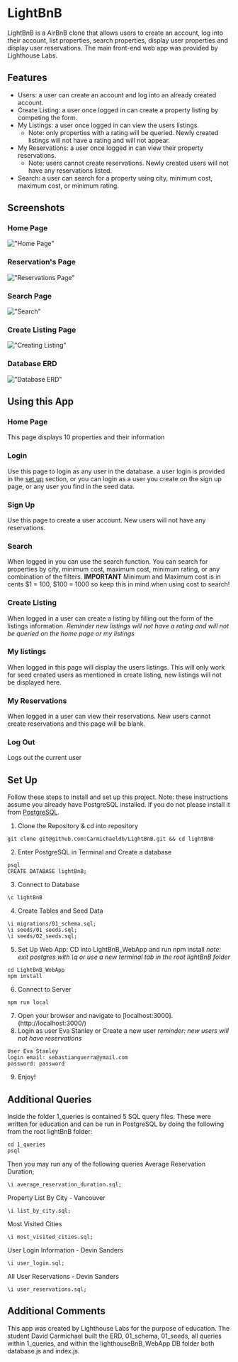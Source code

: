 # LightBnB
LightBnB is a AirBnB clone that allows users to create an account, log into their account, list properties, search properties, display user properties and display user reservations. The main front-end web app was provided by Lighthouse Labs.

## Features
- Users: a user can create an account and log into an already created account.
- Create Listing: a user once logged in can create a property listing by competing the form.
- My Listings: a user once logged in can view the users listings.
  - Note: only properties with a rating will be queried. Newly created listings will not have a rating and will not appear.
- My Reservations: a user once logged in can view their property reservations.
  - Note: users cannot create reservations. Newly created users will not have any reservations listed.
- Search: a user can search for a property using city, minimum cost, maximum cost, or minimum rating.

## Screenshots
### Home Page
!["Home Page"](./images/home.png)

### Reservation's Page
!["Reservations Page"](./images/reservations.png)

### Search Page
!["Search"](./images/search.png)

### Create Listing Page
!["Creating Listing"](./images/create-listing.png)

### Database ERD
!["Database ERD"](./migrations/Updated-ERD.png)

## Using this App

### Home Page
This page displays 10 properties and their information

### Login
Use this page to login as any user in the database. a user login is provided in the [set up](#set-up) section, or you can login as a user you create on the sign up page, or any user you find in the seed data.

### Sign Up
Use this page to create a user account. New users will not have any reservations.

### Search
When logged in you can use the search function. You can search for properties by city, minimum cost, maximum cost, minimum rating, or any combination of the filters. **IMPORTANT** Minimum and Maximum cost is in cents $1 = 100, $100 = 1000 so keep this in mind when using cost to search!

### Create Listing
When logged in a user can create a listing by filling out the form of the listings information. *Reminder new listings will not have a rating and will not be queried on the home page or my listings*

### My listings
When logged in this page will display the users listings. This will only work for seed created users as mentioned in create listing, new listings will not be displayed here.

### My Reservations
When logged in a user can view their reservations. New users cannot create reservations and this page will be blank.

### Log Out
Logs out the current user

## Set Up
Follow these steps to install and set up this project. Note: these instructions assume you already have PostgreSQL installed. If you do not please install it from [PostgreSQL](https://www.postgresql.org/download/).
1. Clone the Repository & cd into repository
```
git clone git@github.com:Carmichaeldb/LightBnB.git && cd lightBnB
```
2. Enter PostgreSQL in Terminal and Create a database
```
psql
CREATE DATABASE lightBnB;
```
3. Connect to Database
```
\c lightBnB
```
4. Create Tables and Seed Data
```
\i migrations/01_schema.sql;
\i seeds/01_seeds.sql;
\i seeds/02_seeds.sql;
```
5. Set Up Web App: CD into LightBnB_WebApp and run npm install *note: exit postgres with \q or use a new terminal tab in the root lightBnB folder*
```
cd LightBnB_WebApp
npm install
```
6. Connect to Server
```
npm run local
```
7. Open your browser and navigate to [localhost:3000].(http://localhost:3000/)
8. Login as user Eva Stanley or Create a new user *reminder: new users will not have reservations*
```
User Eva Stanley
login email: sebastianguerra@ymail.com
password: password
```
9. Enjoy!

## Additional Queries
Inside the folder 1_queries is contained 5 SQL query files. These were written for education and can be run in PostgreSQL by doing the following from the root lightBnB folder:
```
cd 1_queries
psql
```
Then you may run any of the following queries
Average Reservation Duration;
```
\i average_reservation_duration.sql;
```
Property List By City - Vancouver
```
\i list_by_city.sql;
```
Most Visited Cities
```
\i most_visited_cities.sql;
```
User Login Information - Devin Sanders
```
\i user_login.sql;
```
All User Reservations - Devin Sanders
```
\i user_reservations.sql;
```

## Additional Comments
This app was created by Lighthouse Labs for the purpose of education. The student David Carmichael built the ERD, 01_schema, 01_seeds, all queries within 1_queries, and within the lighthouseBnB_WebApp DB folder both database.js and index.js.